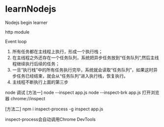 # learnNodejs
Nodejs begin learner

http module

Event loop
1. 所有任务都在主线程上执行，形成一个执行栈；
2. 在主线程之外还存在一个任务队列，系统把异步任务放到“任务队列”,然后主线程继续执行后续的任务；
3. 一旦“执行栈”中的所有任务执行完毕，系统就会读取“任务队列”，如果这时异步任务已经结束，就会从“任务队列”进入执行栈，恢复执行。
4. 主线程不断执行上面的第三步

node 调试
[方法一]
node --inspect app.js
node --inspect-brk app.js
打开浏览器
chrome://inspect

[方法二]
npm i inspect-process -g
inspect app.js

inspect-process会自动调用Chrome DevTools